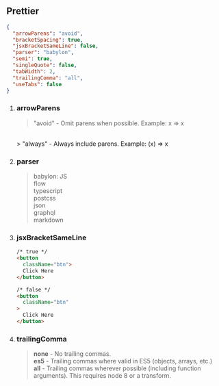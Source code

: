 ## Prettier

```json
{
  "arrowParens": "avoid",
  "bracketSpacing": true,
  "jsxBracketSameLine": false,
  "parser": "babylon",
  "semi": true,
  "singleQuote": false,
  "tabWidth": 2,
  "trailingComma": "all",
  "useTabs": false
}
```

1. ### arrowParens
    > "avoid" - Omit parens when possible. Example: x => x
    <br>
    > "always" - Always include parens. Example: (x) => x

2. ### parser

    > babylon: JS  
      flow  
      typescript  
      postcss  
      json  
      graphql  
      markdown

3. ### jsxBracketSameLine

    ```html
    /* true */
    <button
      className="btn">
      Click Here
    </button>

    /* false */
    <button
      className="btn"
    >
      Click Here
    </button>
    ```
    
4. ### trailingComma

    > **none** - No trailing commas.  
      **es5** - Trailing commas where valid in ES5 (objects, arrays, etc.)  
      **all** - Trailing commas wherever possible (including function arguments). This requires node 8 or a transform.
